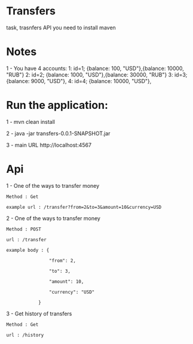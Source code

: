 # Transfers
task, trasnfers API
you need to install maven

# Notes
1 - You have 4 accounts:
1: id=1; {balance: 100, "USD"},{balance: 10000, "RUB"}
2: id=2; {balance: 1000, "USD"},{balance: 30000, "RUB"}
3: id=3; {balance: 9000, "USD"},
4: id=4; {balance: 10000, "USD"},


# Run the application:

1 - mvn clean install

2 - java -jar transfers-0.0.1-SNAPSHOT.jar

3 - main URL http://localhost:4567

# Api

1 - One of the ways to transfer money 

	Method : Get
	
	example url : /transfer?from=2&to=3&amount=10&currency=USD
  
2 - One of the ways to transfer money 

	Method : POST
	
	url : /transfer
  
	example body : {
	
					"from": 2,
					
					"to": 3,
					
					"amount": 10,
					
					"currency": "USD"
					
				}
3 - Get history of transfers

	Method : Get
	
	url : /history
